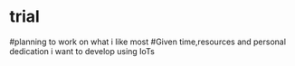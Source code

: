 # trial
#planning to work on what i like most
#Given time,resources and personal dedication i want to develop using IoTs
